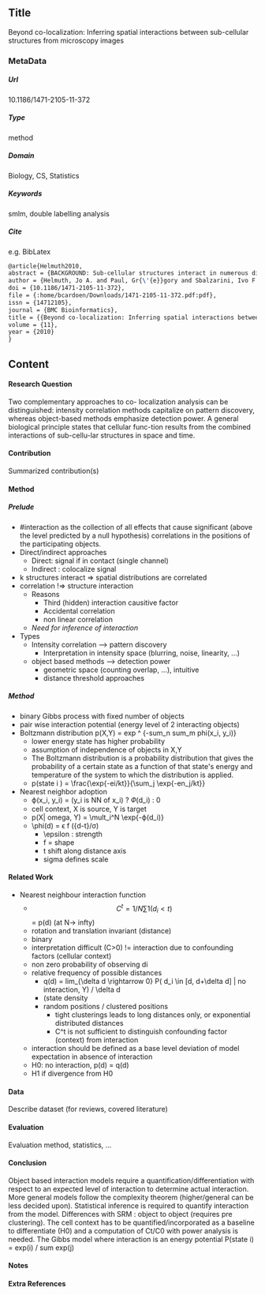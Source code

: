 ## Title
Beyond co-localization: Inferring spatial interactions between sub-cellular structures from microscopy images
### MetaData
##### Url
10.1186/1471-2105-11-372
##### Type
method

##### Domain
Biology, CS, Statistics

##### Keywords
smlm, double labelling analysis



##### Cite
e.g. BibLatex
```LaTex
@article{Helmuth2010,
abstract = {BACKGROUND: Sub-cellular structures interact in numerous direct and indirect ways in order to fulfill cellular functions. While direct molecular interactions crucially depend on spatial proximity, other interactions typically result in spatial correlations between the interacting structures. Such correlations are the target of microscopy-based co-localization analysis, which can provide hints of potential interactions. Two complementary approaches to co-localization analysis can be distinguished: intensity correlation methods capitalize on pattern discovery, whereas object-based methods emphasize detection power. RESULTS: We first reinvestigate the classical co-localization measure in the context of spatial point pattern analysis. This allows us to unravel the set of implicit assumptions inherent to this measure and to identify potential confounding factors commonly ignored. We generalize object-based co-localization analysis to a statistical framework involving spatial point processes. In this framework, interactions are understood as position co-dependencies in the observed localization patterns. The framework is based on a model of effective pairwise interaction potentials and the specification of a null hypothesis for the expected pattern in the absence of interaction. Inferred interaction potentials thus reflect all significant effects that are not explained by the null hypothesis. Our model enables the use of a wealth of well-known statistical methods for analyzing experimental data, as demonstrated on synthetic data and in a case study considering virus entry into live cells. We show that the classical co-localization measure typically under-exploits the information contained in our data. CONCLUSIONS: We establish a connection between co-localization and spatial interaction of sub-cellular structures by formulating the object-based interaction analysis problem in a spatial statistics framework based on nearest-neighbor distance distributions. We provide generic procedures for inferring interaction strengths and quantifying their relative statistical significance from sets of discrete objects as provided by image analysis methods. Within our framework, an interaction potential can either refer to a phenomenological or a mechanistic model of a physico-chemical interaction process. This increased flexibility in designing and testing different hypothetical interaction models can be used to quantify the parameters of a specific interaction model or may catalyze the discovery of functional relations.},
author = {Helmuth, Jo A. and Paul, Gr{\'{e}}gory and Sbalzarini, Ivo F.},
doi = {10.1186/1471-2105-11-372},
file = {:home/bcardoen/Downloads/1471-2105-11-372.pdf:pdf},
issn = {14712105},
journal = {BMC Bioinformatics},
title = {{Beyond co-localization: Inferring spatial interactions between sub-cellular structures from microscopy images}},
volume = {11},
year = {2010}
}


```
## Content
#### Research Question
Two complementary approaches to co- localization analysis can be distinguished: intensity correlation methods capitalize on pattern discovery, whereas object-based methods emphasize detection power.
A general biological principle states that cellular func-tion results from the combined interactions of sub-cellu-lar structures in space and time.

#### Contribution
Summarized contribution(s)

#### Method
##### Prelude
- #interaction as the collection of all effects that cause significant (above the level predicted by a null hypothesis)
correlations in the positions of the participating objects.
- Direct/indirect approaches
  - Direct: signal if in contact (single channel)
  - Indirect : colocalize signal
- k structures interact => spatial distributions are correlated
- correlation !=> structure interaction
  - Reasons
    - Third (hidden) interaction causitive factor
    - Accidental correlation
    - non linear correlation
  - *Need for inference of interaction*
- Types
  - Intensity correlation --> pattern discovery
    - Interpretation in intensity space (blurring, noise, linearity, ...)
  - object based methods --> detection power
    - geometric space (counting overlap, ...), intuitive
    - distance threshold approaches

##### Method
- binary Gibbs process with fixed number of objects
- pair wise interaction potential (energy level of 2 interacting objects)
- Boltzmann distribution p(X,Y) = exp ^ {-sum_n sum_m phi(x_i, y_i)}
  - lower energy state has higher probability
  - assumption of independence of objects in X,Y
  - The Boltzmann distribution is a probability distribution that gives the probability of a certain state as a function of that state's energy and temperature of the system to which the distribution is applied.
  - p(state i ) = \frac{\exp{-ei/kt}}{\sum_j \exp{-en_j/kt}}
- Nearest neighbor adoption
  - ϕ(x_i, y_i) = (y_i is NN of x_i) ? 𝛷(d_i) : 0
  - cell context, X is source, Y is target
  - p(X| omega, Y) = \mult_i^N \exp{-ϕ(d_i)}
  - \phi(d) = ϵ f ({d-t}/σ)
    - \epsilon : strength
    - f = shape
    - t shift along distance axis
    - sigma defines scale


#### Related Work
- Nearest neighbour interaction function
  - $$ C^t = 1/N \sum 1(d_i < t)  $$ = p(d) (at N-> infty)
  - rotation and translation invariant (distance)
  - binary
  - interpretation difficult (C>0) != interaction due to confounding factors (cellular context)
  - non zero probability of observing di
  - relative frequency of possible distances
    - q(d) = lim_{\delta d \rightarrow 0} P( d_i \in [d, d+\delta d] | no interaction, Y) / \delta d
    - (state density
    - random positions / clustered positions
      - tight clusterings leads to long distances only, or exponential distributed distances
      - C^t is not sufficient to distinguish confounding factor (context) from interaction
  - interaction should be defined as a base level deviation of model expectation in absence of interaction
  - H0: no interaction, p(d) = q(d)
  - H1 if divergence from H0


#### Data
Describe dataset (for reviews, covered literature)

#### Evaluation
Evaluation method, statistics, ...

#### Conclusion
Object based interaction models require a quantification/differentiation with respect to an expected level of interaction to determine actual interaction. More general models follow the complexity theorem (higher/general can be less decided upon). Statistical inference is required to quantify interaction from the model.  Differences with SRM : object to object (requires pre clustering). The cell context has to be quantified/incorporated as a baseline to differentiate (H0) and a computation of Ct/C0 with power analysis is needed. The Gibbs model where interaction is an energy potential P(state i) = exp(i) / sum exp(j)

#### Notes

#### Extra References
